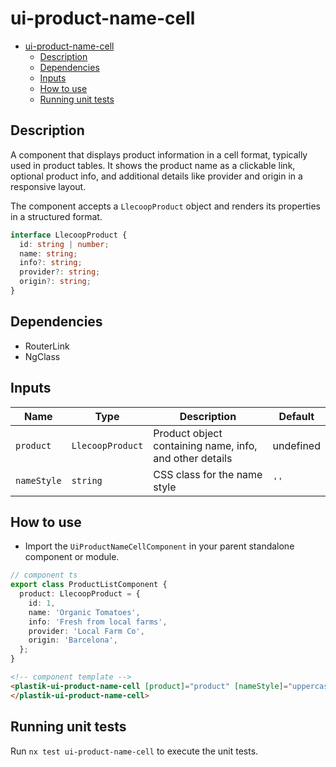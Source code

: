 # ui-product-name-cell

- [ui-product-name-cell](#ui-product-name-cell)
  - [Description](#description)
  - [Dependencies](#dependencies)
  - [Inputs](#inputs)
  - [How to use](#how-to-use)
  - [Running unit tests](#running-unit-tests)

## Description

A component that displays product information in a cell format, typically used in product tables.
It shows the product name as a clickable link, optional product info, and additional details like provider and origin in a responsive layout.

The component accepts a `LlecoopProduct` object and renders its properties in a structured format.

```typescript
interface LlecoopProduct {
  id: string | number;
  name: string;
  info?: string;
  provider?: string;
  origin?: string;
}
```

## Dependencies

- RouterLink
- NgClass

## Inputs

| Name        | Type             | Description                                             | Default   |
| ----------- | ---------------- | ------------------------------------------------------- | --------- |
| `product`   | `LlecoopProduct` | Product object containing name, info, and other details | undefined |
| `nameStyle` | `string`         | CSS class for the name style                            | `''`      |

## How to use

- Import the `UiProductNameCellComponent` in your parent standalone component or module.

```typescript
// component ts
export class ProductListComponent {
  product: LlecoopProduct = {
    id: 1,
    name: 'Organic Tomatoes',
    info: 'Fresh from local farms',
    provider: 'Local Farm Co',
    origin: 'Barcelona',
  };
}
```

```html
<!-- component template -->
<plastik-ui-product-name-cell [product]="product" [nameStyle]="uppercase">
</plastik-ui-product-name-cell>
```

## Running unit tests

Run `nx test ui-product-name-cell` to execute the unit tests.
